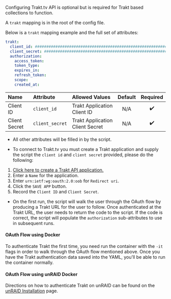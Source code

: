 Configuring Trakt.tv API is optional but is required for Trakt based collections to function. 

A `trakt` mapping is in the root of the config file.

Below is a `trakt` mapping example and the full set of attributes:
```yaml
trakt:
  client_id: ################################################################
  client_secret: ################################################################
  authorization:
    access_token:
    token_type:
    expires_in:
    refresh_token:
    scope:
    created_at:
```

| Name | Attribute | Allowed Values | Default | Required |
| :--- | :--- | :--- | :---: | :---: |
| Client ID | `client_id` | Trakt Application Client ID | N/A | :heavy_check_mark: |
| Client Secret | `client_secret` | Trakt Application Client Secret | N/A | :heavy_check_mark: |

* All other attributes will be filled in by the script. 

* To connect to Trakt.tv you must create a Trakt application and supply the script the `client id` and `client secret` provided, please do the following:
1. [Click here to create a Trakt API application.](https://trakt.tv/oauth/applications/new)
2. Enter a `Name` for the application.
3. Enter `urn:ietf:wg:oauth:2.0:oob` for `Redirect uri`.
4. Click the `SAVE APP` button.
5. Record the `Client ID` and `Client Secret`.

* On the first run, the script will walk the user through the OAuth flow by producing a Trakt URL for the user to follow. Once authenticated at the Trakt URL, the user needs to return the code to the script. If the code is correct, the script will populate the `authorization` sub-attributes to use in subsequent runs.

#### OAuth Flow using Docker

To authenticate Trakt the first time, you need run the container with the `-it` flags in order to walk through the OAuth flow mentioned above. Once you have the Trakt authentication data saved into the YAML, you'll be able to run the container normally.

#### OAuth Flow using unRAID Docker

Directions on how to authenticate Trakt on unRAID can be found on the [unRAID Installation](https://github.com/meisnate12/Plex-Meta-Manager/wiki/unRAID-Installation#advanced-installation-authenticating-trakt-or-myanimelist) page.
